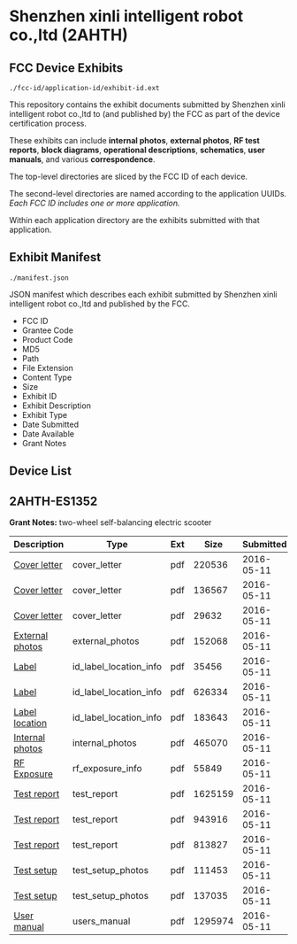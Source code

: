 # Shenzhen xinli intelligent robot co.,ltd (2AHTH)
## FCC Device Exhibits

```
./fcc-id/application-id/exhibit-id.ext
```

This repository contains the exhibit documents submitted by Shenzhen xinli intelligent robot co.,ltd to (and published by) the FCC as part of the device certification process.

These exhibits can include **internal photos**, **external photos**, **RF test reports**, **block diagrams**, **operational descriptions**, **schematics**, **user manuals**, and various **correspondence**.

The top-level directories are sliced by the FCC ID of each device.

The second-level directories are named according to the application UUIDs. *Each FCC ID includes one or more application.*

Within each application directory are the exhibits submitted with that application. 

## Exhibit Manifest

```
./manifest.json
```

JSON manifest which describes each exhibit submitted by Shenzhen xinli intelligent robot co.,ltd and published by the FCC.

- FCC ID
- Grantee Code
- Product Code
- MD5
- Path
- File Extension
- Content Type
- Size
- Exhibit ID
- Exhibit Description
- Exhibit Type
- Date Submitted
- Date Available
- Grant Notes

## Device List
## 2AHTH-ES1352
**Grant Notes:** two-wheel self-balancing electric scooter

| Description | Type | Ext | Size | Submitted | Available |
| ----------- | ---- | --- | ---- | --------- | --------- |
| [Cover letter](2AHTH-ES1352/9fea034c75af100717dda1436332d6e5/2986993.pdf) | cover_letter | pdf | 220536 | 2016-05-11 | 2016-05-11 |
| [Cover letter](2AHTH-ES1352/9fea034c75af100717dda1436332d6e5/2986994.pdf) | cover_letter | pdf | 136567 | 2016-05-11 | 2016-05-11 |
| [Cover letter](2AHTH-ES1352/9fea034c75af100717dda1436332d6e5/2986995.pdf) | cover_letter | pdf | 29632 | 2016-05-11 | 2016-05-11 |
| [External photos](2AHTH-ES1352/9fea034c75af100717dda1436332d6e5/2986996.pdf) | external_photos | pdf | 152068 | 2016-05-11 | 2016-05-11 |
| [Label](2AHTH-ES1352/9fea034c75af100717dda1436332d6e5/2986997.pdf) | id_label_location_info | pdf | 35456 | 2016-05-11 | 2016-05-11 |
| [Label](2AHTH-ES1352/9fea034c75af100717dda1436332d6e5/2986998.pdf) | id_label_location_info | pdf | 626334 | 2016-05-11 | 2016-05-11 |
| [Label location](2AHTH-ES1352/9fea034c75af100717dda1436332d6e5/2986999.pdf) | id_label_location_info | pdf | 183643 | 2016-05-11 | 2016-05-11 |
| [Internal photos](2AHTH-ES1352/9fea034c75af100717dda1436332d6e5/2987000.pdf) | internal_photos | pdf | 465070 | 2016-05-11 | 2016-05-11 |
| [RF Exposure](2AHTH-ES1352/9fea034c75af100717dda1436332d6e5/2987002.pdf) | rf_exposure_info | pdf | 55849 | 2016-05-11 | 2016-05-11 |
| [Test report](2AHTH-ES1352/9fea034c75af100717dda1436332d6e5/2987017.pdf) | test_report | pdf | 1625159 | 2016-05-11 | 2016-05-11 |
| [Test report](2AHTH-ES1352/9fea034c75af100717dda1436332d6e5/2987018.pdf) | test_report | pdf | 943916 | 2016-05-11 | 2016-05-11 |
| [Test report](2AHTH-ES1352/9fea034c75af100717dda1436332d6e5/2987019.pdf) | test_report | pdf | 813827 | 2016-05-11 | 2016-05-11 |
| [Test setup](2AHTH-ES1352/9fea034c75af100717dda1436332d6e5/2987020.pdf) | test_setup_photos | pdf | 111453 | 2016-05-11 | 2016-05-11 |
| [Test setup](2AHTH-ES1352/9fea034c75af100717dda1436332d6e5/2987021.pdf) | test_setup_photos | pdf | 137035 | 2016-05-11 | 2016-05-11 |
| [User manual](2AHTH-ES1352/9fea034c75af100717dda1436332d6e5/2987022.pdf) | users_manual | pdf | 1295974 | 2016-05-11 | 2016-05-11 |
